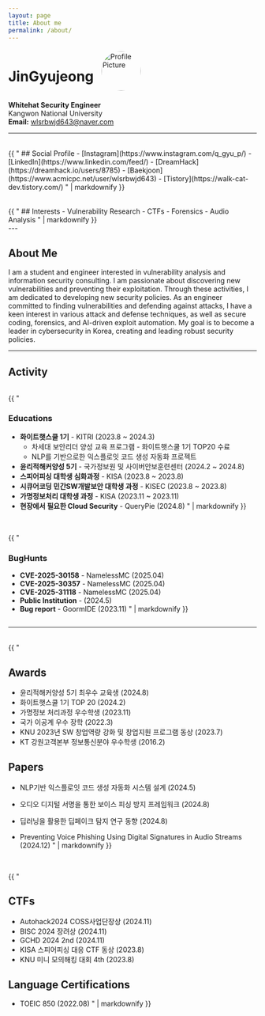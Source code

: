 ```yaml
---
layout: page
title: About me
permalink: /about/
---
```


<style>
  .two-column {
    display: flex;
    flex-wrap: wrap;
    gap: 2rem;
    margin-top: 2rem;
  }
  .column {
    flex: 1 1 45%;
    min-width: 300px;
  }
</style>

<div style="display: flex; align-items: center;">
  <h1 style="margin-right: 1rem;">JinGyujeong</h1>
  <img src="{{ site.baseurl }}/images/IMG_0332.JPG" alt="Profile Picture" style="width: 80px; height: 80px; border-radius: 50%; object-fit: cover;" />
</div>

**Whitehat Security Engineer**  
Kangwon National University  
**Email:** [wlsrbwjd643@naver.com](mailto:wlsrbwjd643@naver.com)

---

<div class="two-column">
  <div class="column">
    {{ "
## Social Profile
- [Instagram](https://www.instagram.com/q_gyu_p/)
- [LinkedIn](https://www.linkedin.com/feed/)
- [DreamHack](https://dreamhack.io/users/8785)
- [Baekjoon](https://www.acmicpc.net/user/wlsrbwjd643)
- [Tistory](https://walk-cat-dev.tistory.com/)
    " | markdownify }}
  </div>
  <div class="column">
    {{ "
## Interests
- Vulnerability Research
- CTFs
- Forensics
- Audio Analysis
    " | markdownify }}
  </div>
</div>
---

## About Me
I am a student and engineer interested in vulnerability analysis and information security consulting. I am passionate about discovering new vulnerabilities and preventing their exploitation. Through these activities, I am dedicated to developing new security policies. As an engineer committed to finding vulnerabilities and defending against attacks, I have a keen interest in various attack and defense techniques, as well as secure coding, forensics, and AI-driven exploit automation. My goal is to become a leader in cybersecurity in Korea, creating and leading robust security policies.

---
## Activity
<div class="two-column">
  <div class="column">
    {{ "

### Educations
- **화이트햇스쿨 1기** - KITRI (2023.8 ~ 2024.3)
  - 차세대 보안리더 양성 교육 프로그램 - 화이트햇스쿨 1기 TOP20 수료
  - NLP를 기반으로한 익스플로잇 코드 생성 자동화 프로젝트
- **윤리적해커양성 5기** - 국가정보원 및 사이버안보훈련센터 (2024.2 ~ 2024.8)
- **스피어피싱 대학생 심화과정** - KISA (2023.8 ~ 2023.8)
- **시큐어코딩 민간SW개발보안 대학생 과정** - KISEC (2023.8 ~ 2023.8)
- **가명정보처리 대학생 과정** - KISA (2023.11 ~ 2023.11)
- **현장에서 필요한 Cloud Security** - QueryPie (2024.8)
    " | markdownify }}
  </div>
  <div class="column">
    {{ "

### BugHunts
- **CVE-2025-30158** - NamelessMC (2025.04)
- **CVE-2025-30357** - NamelessMC (2025.04)
- **CVE-2025-31118** - NamelessMC (2025.04)
- **Public Institution** - (2024.5)
- **Bug report** - GoormIDE (2023.11)
    " | markdownify }}
  </div>
</div>

---
<div class="two-column">
  <div class="column">
    {{ "
    
## Awards
- 윤리적해커양성 5기 최우수 교육생 (2024.8)
- 화이트햇스쿨 1기 TOP 20 (2024.2)
- 가명정보 처리과정 우수학생 (2023.11)
- 국가 이공계 우수 장학 (2022.3)
- KNU 2023년 SW 창업역량 강화 및 창업지원 프로그램 동상 (2023.7)
- KT 강원고객본부 정보통신분야 우수학생 (2016.2)

## Papers
- NLP기반 익스플로잇 코드 생성 자동화 시스템 설계 (2024.5)
- 오디오 디지털 서명을 통한 보이스 피싱 방지 프레임워크 (2024.8)
- 딥러닝을 활용한 딥페이크 탐지 연구 동향 (2024.8)
- Preventing Voice Phishing Using Digital Signatures in Audio Streams (2024.12)
    " | markdownify }}
  </div>

  <div class="column">
    {{ "
## CTFs
- Autohack2024 COSS사업단장상 (2024.11)
- BISC 2024 장려상 (2024.11)
- GCHD 2024 2nd (2024.11)
- KISA 스피어피싱 대응 CTF 동상 (2023.8)
- KNU 미니 모의해킹 대회 4th (2023.8)

## Language Certifications
- TOEIC 850 (2022.08)
    " | markdownify }}
  </div>
</div>
